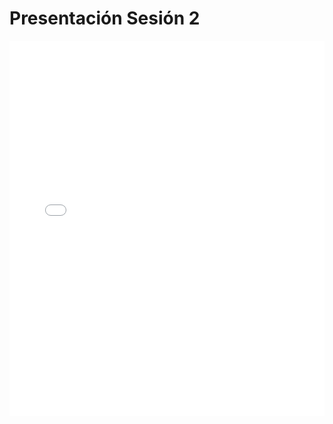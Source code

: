 # Presentación Sesión 2

<embed src="/PDFs/Presentaciones/PresentaciónG1semana3.pdf" type="application/pdf" width="100%" height="600px" />

